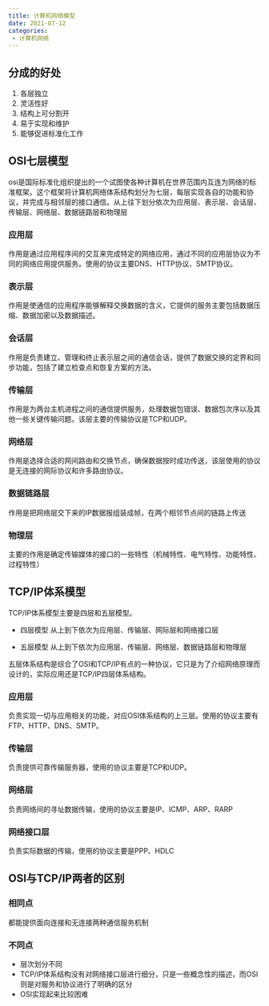 ```yaml
---
title: 计算机网络模型
date: 2021-07-12
categories: 
 - 计算机网络
---
```


## 分成的好处
1. 各层独立
2. 灵活性好
3. 结构上可分割开
4. 易于实现和维护
5. 能够促进标准化工作

## OSI七层模型
osi是国际标准化组织提出的一个试图使各种计算机在世界范围内互连为网络的标准框架。这个框架将计算机网络体系结构划分为七层，每层实现各自的功能和协议，并完成与相邻层的接口通信。从上往下划分依次为应用层、表示层、会话层、传输层、网络层、数据链路层和物理层

### 应用层
作用是通过应用程序间的交互来完成特定的网络应用，通过不同的应用层协议为不同的网络应用提供服务。使用的协议主要DNS、HTTP协议、SMTP协议。

### 表示层
作用是使通信的应用程序能够解释交换数据的含义，它提供的服务主要包括数据压缩、数据加密以及数据描述。

### 会话层
作用是负责建立、管理和终止表示层之间的通信会话，提供了数据交换的定界和同步功能，包括了建立检查点和恢复方案的方法。

### 传输层
作用是为两台主机进程之间的通信提供服务，处理数据包错误、数据包次序以及其他一些关键传输问题。该层主要的传输协议是TCP和UDP。

### 网络层
作用是选择合适的网间路由和交换节点，确保数据按时成功传送，该层使用的协议是无连接的网际协议和许多路由协议。

### 数据链路层
作用是把网络层交下来的IP数据报组装成帧，在两个相邻节点间的链路上传送

### 物理层
主要的作用是确定传输媒体的接口的一些特性（机械特性、电气特性、功能特性、过程特性）

## TCP/IP体系模型
TCP/IP体系模型主要是四层和五层模型。

- 四层模型
从上到下依次为应用层、传输层、网际层和网络接口层

- 五层模型
从上到下依次为应用层、传输层、网络层、数据链路层和物理层

五层体系结构是综合了OSI和TCP/IP有点的一种协议，它只是为了介绍网络原理而设计的，实际应用还是TCP/IP四层体系结构。

### 应用层
负责实现一切与应用相关的功能，对应OSI体系结构的上三层。使用的协议主要有FTP、HTTP、DNS、SMTP。

### 传输层
负责提供可靠传输服务器，使用的协议主要是TCP和UDP。

### 网络层
负责网络间的寻址数据传输，使用的协议主要是IP、ICMP、ARP、RARP

### 网络接口层
负责实际数据的传输，使用的协议主要是PPP、HDLC


## OSI与TCP/IP两者的区别

### 相同点
都能提供面向连接和无连接两种通信服务机制

### 不同点
- 层次划分不同
- TCP/IP体系结构没有对网络接口层进行细分，只是一些概念性的描述，而OSI则是对服务和协议进行了明确的区分
- OSI实现起来比较困难
